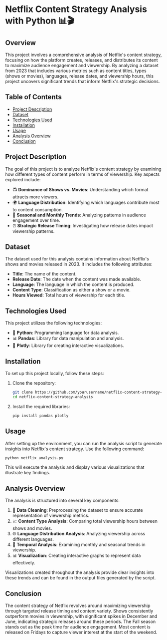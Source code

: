 
# Netflix Content Strategy Analysis with Python 📊🎬

## Overview
This project involves a comprehensive analysis of Netflix's content strategy, focusing on how the platform creates, releases, and distributes its content to maximize audience engagement and viewership. By analyzing a dataset from 2023 that includes various metrics such as content titles, types (shows or movies), languages, release dates, and viewership hours, this project uncovers significant trends that inform Netflix's strategic decisions.

## Table of Contents
- [Project Description](#project-description)
- [Dataset](#dataset)
- [Technologies Used](#technologies-used)
- [Installation](#installation)
- [Usage](#usage)
- [Analysis Overview](#analysis-overview)
- [Conclusion](#conclusion)


## Project Description
The goal of this project is to analyze Netflix's content strategy by examining how different types of content perform in terms of viewership. Key aspects explored include:
- 📺 **Dominance of Shows vs. Movies**: Understanding which format attracts more viewers.
- 🌍 **Language Distribution**: Identifying which languages contribute most to content consumption.
- 📅 **Seasonal and Monthly Trends**: Analyzing patterns in audience engagement over time.
- ⏰ **Strategic Release Timing**: Investigating how release dates impact viewership patterns.

## Dataset
The dataset used for this analysis contains information about Netflix's shows and movies released in 2023. It includes the following attributes:
- **Title**: The name of the content.
- **Release Date**: The date when the content was made available.
- **Language**: The language in which the content is produced.
- **Content Type**: Classification as either a show or a movie.
- **Hours Viewed**: Total hours of viewership for each title.


## Technologies Used
This project utilizes the following technologies:
- 🐍 **Python**: Programming language for data analysis.
- 📊 **Pandas**: Library for data manipulation and analysis.
- 🌟 **Plotly**: Library for creating interactive visualizations.

## Installation
To set up this project locally, follow these steps:

1. Clone the repository:
   ```bash
   git clone https://github.com/yourusername/netflix-content-strategy-analysis.git
   cd netflix-content-strategy-analysis
   ```

2. Install the required libraries:
   ```bash
   pip install pandas plotly
   ```

## Usage
After setting up the environment, you can run the analysis script to generate insights into Netflix's content strategy. Use the following command:

```bash
python netflix_analysis.py
```

This will execute the analysis and display various visualizations that illustrate key findings.

## Analysis Overview
The analysis is structured into several key components:
1. 🧹 **Data Cleaning**: Preprocessing the dataset to ensure accurate representation of viewership metrics.
2. 📈 **Content Type Analysis**: Comparing total viewership hours between shows and movies.
3. 🌐 **Language Distribution Analysis**: Analyzing viewership across different languages.
4. 📅 **Temporal Analysis**: Examining monthly and seasonal trends in viewership.
5. 📊 **Visualization**: Creating interactive graphs to represent data effectively.



Visualizations created throughout the analysis provide clear insights into these trends and can be found in the output files generated by the script.

## Conclusion
The content strategy of Netflix revolves around maximizing viewership through targeted release timing and content variety. Shows consistently outperform movies in viewership, with significant spikes in December and June, indicating strategic releases around these periods. The Fall season stands out as the peak time for audience engagement. Most content is released on Fridays to capture viewer interest at the start of the weekend.
